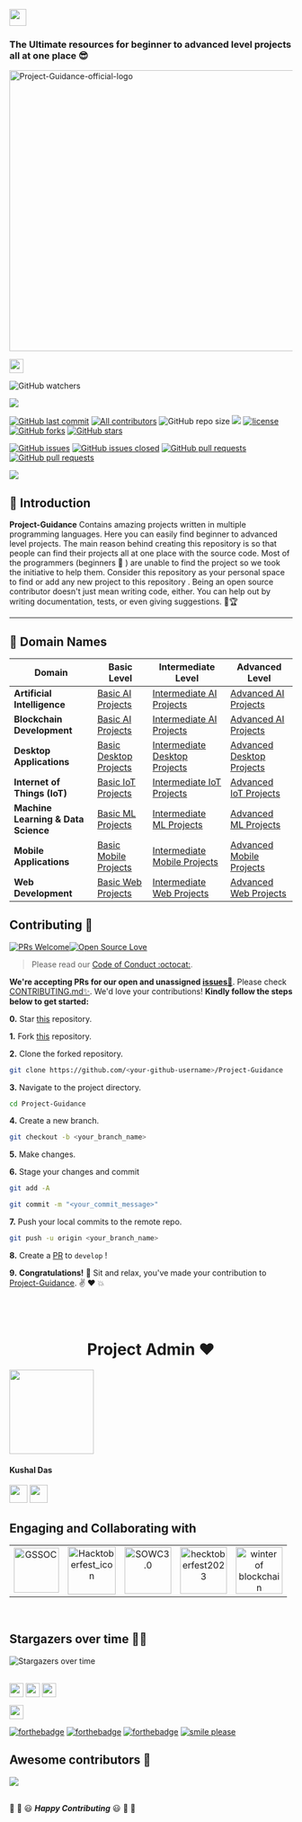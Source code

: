 <a href="https://github.com/Kushal997-das/Project-Guidance/"><img align='center' height="30" src="https://img.shields.io/badge/Project Guidance-💡-orange.svg?&style=for-the-badge&logo=KD&logoColor=blue" /></a> <br> 

### The Ultimate resources for beginner to advanced level projects all at one place 😎 <br>

<img align="center" alt="Project-Guidance-official-logo"  width="700px" height='500px' src="C:\Users\Dell\Downloads\help-support-guidance-relief-steps-words-3d-animation_rrgyyy5lx_thumbnail-1080_11.png"/>

<a href="https://github.com/Kushal997-das/Project-Guidance/"><img align='center' height="25" src="https://img.shields.io/badge/Hola - 👋-pink.svg?&style=for-the-badge&logo=KushalDas&logoColor=blue" /></a> <br>

![GitHub watchers](https://img.shields.io/github/watchers/Kushal997-das/Project-Guidance?style=social) <br>

<a href="#Contribution" title="Contributions are welcome"><img src="https://img.shields.io/badge/contributions-welcome-green.svg"></a> <br>
<!-- ALL-CONTRIBUTORS-BADGE:START - Do not remove or modify this section -->
[![GitHub last commit](https://img.shields.io/github/last-commit/Kushal997-das/Project-Guidance?logo=git&logoColor=white)](https://github.com/Kushal997-das/Project-Guidance/commits/master)
[![All  contributors](https://img.shields.io/github/contributors/Kushal997-das/Project-Guidance?color=green)](https://github.com/Kushal997-das/Project-Guidance/graphs/contributors)
![GitHub repo size](https://img.shields.io/github/repo-size/Kushal997-das/Project-Guidance?color=blue)
![](https://img.shields.io/badge/Status-Ongoing-green.svg)
[![license](https://img.shields.io/github/license/Kushal997-das/Project-Guidance.svg?color=red)](https://github.com/Kushal997-das/Project-Guidance/blob/main/LICENSE)
[![GitHub forks](https://img.shields.io/github/forks/kushal997-das/Project-Guidance.svg?color=green)](https://github.com/kushal997-das/Project-Guidance/network) [![GitHub stars](https://img.shields.io/github/stars/Kushal997-das/Project-Guidance.svg?color=orange)](https://github.com/kushal997-das/Project-Guidance/stargazers)

[![GitHub issues](https://img.shields.io/github/issues/Kushal997-das/Project-Guidance.svg?color=red)](https://github.com/Kushal997-das/Project-Guidance/issues)
[![GitHub issues closed](https://img.shields.io/github/issues-closed/Kushal997-das/Project-Guidance.svg)](https://github.com/Kushal997-das/Project-Guidance/issues?q=is%3Aissue+is%3Aclosed)
[![GitHub pull requests](https://img.shields.io/github/issues-pr/Kushal997-das/Project-Guidance.svg?color=yellow)](https://github.com/Kushal997-das/Project-Guidance/pulls)
[![GitHub pull requests](https://img.shields.io/github/issues-pr-closed/Kushal997-das/Project-Guidance.svg?color=red)](https://github.com/Kushal997-das/Project-Guidance/issues?q=is%3Aissue+is%3Aclosed)

<a href="#Contents" title="Project Count"><img src="https://img.shields.io/badge/Projects-100 +-blue.svg?color=5ac4bf"></a> <br>

📌 Introduction
------------------
**Project-Guidance** Contains amazing projects written in multiple programming languages. Here you can easily find beginner to advanced level projects. The main reason behind creating this repository is so that people can find their projects all at one place with the source code. Most of the programmers (beginners 🔰 ) are unable to find the project so we took the initiative to help them. Consider this repository as your personal space to find or add any new project to this repository .
Being an open source contributor doesn't just mean writing code, either. You can help out by writing documentation, tests, or even giving suggestions. 🌟🏆



---

## 🚀 Domain Names

| **Domain**                        | **Basic Level**                      | **Intermediate Level**            | **Advanced Level**                |
|-----------------------------------|-------------------------------------|-----------------------------------|-----------------------------------|
| **Artificial Intelligence**       | [Basic AI Projects](https://github.com/Kushal997-das/Project-Guidance/tree/main/Artificial%20Intelligence/Basic)         | [Intermediate AI Projects](https://github.com/Kushal997-das/Project-Guidance/tree/main/Artificial%20Intelligence/Intermediate)         | [Advanced AI Projects](https://github.com/Kushal997-das/Project-Guidance/tree/main/Artificial%20Intelligence/Advanced)         |
| **Blockchain Development**       | [Basic AI Projects](https://github.com/Kushal997-das/Project-Guidance/tree/main/Blockchain%20Development/Basic)         | [Intermediate AI Projects](https://github.com/Kushal997-das/Project-Guidance/tree/main/Blockchain%20Development/Intermediate)         | [Advanced AI Projects](https://github.com/Kushal997-das/Project-Guidance/tree/main/Blockchain%20Development/Advance)         |
| **Desktop Applications**          | [Basic Desktop Projects](https://github.com/Kushal997-das/Project-Guidance/tree/main/Desktop%20Application/Basic)         | [Intermediate Desktop Projects](https://github.com/Kushal997-das/Project-Guidance/tree/main/Desktop%20Application/Intermediate)         | [Advanced Desktop Projects](https://github.com/Kushal997-das/Project-Guidance/tree/main/Desktop%20Application/Advanced)         |
| **Internet of Things (IoT)**     | [Basic IoT Projects](https://github.com/Kushal997-das/Project-Guidance/tree/main/IOT(Internet%20of%20Things)/Basic)         | [Intermediate IoT Projects](https://github.com/Kushal997-das/Project-Guidance/tree/main/IOT(Internet%20of%20Things)/Intermediate)         | [Advanced IoT Projects](https://github.com/Kushal997-das/Project-Guidance/tree/main/IOT(Internet%20of%20Things)/Advanced)         |
| **Machine Learning & Data Science** | [Basic ML Projects](https://github.com/Kushal997-das/Project-Guidance/tree/main/Machine%20Learning%20and%20Data%20Science/Basic)         | [Intermediate ML Projects](https://github.com/Kushal997-das/Project-Guidance/tree/main/Machine%20Learning%20and%20Data%20Science/Intermediate)         | [Advanced ML Projects](https://github.com/Kushal997-das/Project-Guidance/tree/main/Machine%20Learning%20and%20Data%20Science/Advanced)         |
| **Mobile Applications**           | [Basic Mobile Projects](https://github.com/Kushal997-das/Project-Guidance/tree/main/Mobile%20Applications/Basic)         | [Intermediate Mobile Projects](https://github.com/Kushal997-das/Project-Guidance/tree/main/Mobile%20Applications/Intermediate)         | [Advanced Mobile Projects](https://github.com/Kushal997-das/Project-Guidance/tree/main/Mobile%20Applications/Advanced)         |
| **Web Development**               | [Basic Web Projects](https://github.com/Kushal997-das/Project-Guidance/tree/main/Web%20Development/Basic)         | [Intermediate Web Projects](https://github.com/Kushal997-das/Project-Guidance/tree/main/Web%20Development/Intermediate)         | [Advanced Web Projects](https://github.com/Kushal997-das/Project-Guidance/tree/main/Web%20Development/Advanced) 


## Contributing :handshake:

[![PRs Welcome](https://img.shields.io/badge/PRs-welcome-brightgreen.svg?style=flat&logo=git&logoColor=white)](https://github.com/Kushal997-das/Project-Guidance/pulls)[![Open Source Love](https://badges.frapsoft.com/os/v2/open-source.svg?color=red)](https://github.com/Kushal997-das/Project-Guidance)

> Please read our [Code of Conduct :octocat:](https://github.com/Kushal997-das/Project-Guidance/blob/main/CODE_OF_CONDUCT.md).


**We're accepting PRs for our open and unassigned [issues🐛](https://github.com/Kushal997-das/Project-Guidance/issues)**. Please check [CONTRIBUTING.md✨](https://github.com/Kushal997-das/Project-Guidance/blob/main/CONTRIBUTING.md). We'd love your contributions! **Kindly follow the steps below to get started:** 

**0.** Star [this](https://github.com/Kushal997-das/Project-Guidance) repository.

**1.** Fork [this](https://github.com/Kushal997-das/Project-Guidance) repository.

**2.** Clone the forked repository.

```bash
git clone https://github.com/<your-github-username>/Project-Guidance
```

**3.** Navigate to the project directory.

```bash
cd Project-Guidance
```

**4.** Create a new branch.

```bash
git checkout -b <your_branch_name>
```

**5.** Make changes.

**6.** Stage your changes and commit

```bash
git add -A

git commit -m "<your_commit_message>"
```

**7.** Push your local commits to the remote repo.

```bash
git push -u origin <your_branch_name>
```

**8.** Create a [PR](https://help.github.com/en/github/collaborating-with-issues-and-pull-requests/creating-a-pull-request) to `develop` !

**9.** **Congratulations!** :tada: Sit and relax, you've made your contribution to [Project-Guidance](https://github.com/Kushal997-das/Project-Guidance). :v: :heart: 💥

<br><br>

<h1 align=center> Project Admin ❤️ </h1> 

<!-- <td align="center"><a href="https://github.com/Kushal997-das"><img src="" width=150px height=150px /></a></br> <h4 style="color:red;">Kushal Das</h4>
<a href="https://www.linkedin.com/in/kushal-das-7337421a9/"><img src="https://mpng.subpng.com/20180324/vhe/kisspng-linkedin-computer-icons-logo-social-networking-ser-facebook-5ab6ebfe5f5397.2333748215219374063905.jpg" width="32px" height="32px"></a></td> -->

<td align="center"><a href="https://github.com/Kushal997-das"><img src="https://user-images.githubusercontent.com/61356005/208653305-10842164-36d6-4951-98f1-9bb59739f348.png" width=150px height=150px /></a><h4>Kushal Das</h4><a href="https://www.linkedin.com/in/kushal-das-7337421a9/"><img src="https://img.icons8.com/color/512/linkedin-2--v2.png" width="32px" height="32px"></a>
<a href="https://kushaldas.hashnode.dev/"><img src="https://img.icons8.com/color/512/hashnode.png" width="32px" height="32px"></a>
</td>

<h2>Engaging and Collaborating with </h2>

<table>
<tr>
<td align="center"> <img height="80" alt="GSSOC" src="https://user-images.githubusercontent.com/61356005/208653712-a0f28fe3-a5fc-4f53-ae3c-9cdfa560bb41.png" /> </td>
<td align="center"> <img align="center" height="85" width="85" alt="Hacktoberfest_icon" src="https://user-images.githubusercontent.com/61356005/208831424-aec2774d-f3a9-4aed-8399-9a85802e1650.svg" />  </td> 
<td align="center"> <img align="center" height="83" width="83" alt= "SOWC3.0" src="https://user-images.githubusercontent.com/61356005/210384287-49e5ceab-71a6-410b-89a0-ee9ba553bc1e.png" /> </td>
<td align="center"> <img align="center" height="83" width="83" alt= "hecktoberfest2023" src="https://github.com/Kushal997-das/Project-Guidance/assets/61356005/a39b0354-56ff-4161-9076-1b576a053537" /> </td>
<td align="center"> <img align="center" height="83" width="83" alt= "winter of blockchain girlscript" src="https://github.com/user-attachments/assets/d9bec6f3-066c-4c8b-8e04-0c80c321765f" /> </td>







</tr>
</table>



 
 
<!--
<h1 align=center> Project Maintainers ❤️ </h1> 
<table>
<tr>
<td align="center"><a href="https://github.com/Kushal997-das"><img src="https://github.com/Kushal997-das/Project-Guidance/blob/main/Documents/GSSoc/photo_2022-03-05_11-30-51.jpg" width=150px height=150px /></a></br> <h4 style="color:red;">Kushal Das</h4><h4 style="color:red;">Project-Admin</h4>
<a href="https://www.linkedin.com/in/kushal-das-7337421a9/"><img src="https://mpng.subpng.com/20180324/vhe/kisspng-linkedin-computer-icons-logo-social-networking-ser-facebook-5ab6ebfe5f5397.2333748215219374063905.jpg" width="32px" height="32px"></a></td>

<td align="center"><a href="https://github.com/photon149"><img src="https://github.com/Kushal997-das/Project-Guidance/blob/main/Documents/GSSoc/SS.jpg" width=150px height=150px /></a></br> <h4 style="color:red;">Shiwansh Raj</h4><h4 style="color:red;">Mentor</h4>
<a href="https://www.linkedin.com/in/shiwanshraj/"><img src="https://mpng.subpng.com/20180324/vhe/kisspng-linkedin-computer-icons-logo-social-networking-ser-facebook-5ab6ebfe5f5397.2333748215219374063905.jpg" width="32px" height="32px"></a></td>

<td align="center"><a href="https://github.com/prakhar3062"><img src="https://github.com/Kushal997-das/Project-Guidance/blob/main/Documents/GSSoc/PP.png" width=150px height=150px /></a></br> <h4 style="color:red;">PRAKHAR MISHRA </h4><h4 style="color:red;">Mentor</h4>
<a href="https://www.linkedin.com/in/prakhar-mishra-39880520a/"><img src="https://mpng.subpng.com/20180324/vhe/kisspng-linkedin-computer-icons-logo-social-networking-ser-facebook-5ab6ebfe5f5397.2333748215219374063905.jpg" width="32px" height="32px"></a></td>
</tr>
</table>
-->


<br>

## Stargazers over time 🤗🚀

<img align="center" alt="Stargazers over time" src="https://starchart.cc/Kushal997-das/Project-Guidance.svg?raw=true&color=green" /><br><br>

<a href ="https://github.com/Kushal997-das/Project-Guidance/graphs/contributors"><img align='center' height="25" src="https://img.shields.io/badge/contributors✨-green.svg?&style=for-the-badge&logo=KushalDas&logoColor=blue" /></a>
<a href ="https://github.com/Kushal997-das/Project-Guidance/discussions"><img align='center' height="25" src="https://img.shields.io/badge/Discussions-black.svg?&style=for-the-badge&logo=KushalDas&logoColor=blue" /></a>
<a href ="https://github.com/Kushal997-das/Project-Guidance/actions"><img align='center' height="25" src="https://img.shields.io/badge/Actions-red.svg?&style=for-the-badge&logo=KushalDas&logoColor=blue" /></a>

<a href ="https://github.com/Kushal997-das/Project-Guidance"><img align='center' height="25" src="https://img.shields.io/badge/made with- Programming languages-orange.svg?&style=for-the-badge&logo=KushalDas&logoColor=blue" /></a> <br>


[![forthebadge](https://forthebadge.com/images/badges/built-by-developers.svg)](https://forthebadge.com)
[![forthebadge](https://forthebadge.com/images/badges/built-with-love.svg)](https://forthebadge.com)
[![forthebadge](https://forthebadge.com/images/badges/built-with-swag.svg)](https://forthebadge.com)
[![smile please](https://forthebadge.com/images/badges/makes-people-smile.svg)](https://github.com/Kushal997-das/)

## Awesome contributors :star_struck:
<a href="https://github.com/Kushal997-das/Project-Guidance/graphs/contributors">
  <img src="https://contrib.rocks/image?repo=Kushal997-das/Project-Guidance" />
</a> <br><br>

:tada: :confetti_ball: :smiley: _**Happy Contributing**_ :smiley: :confetti_ball: :tada:






